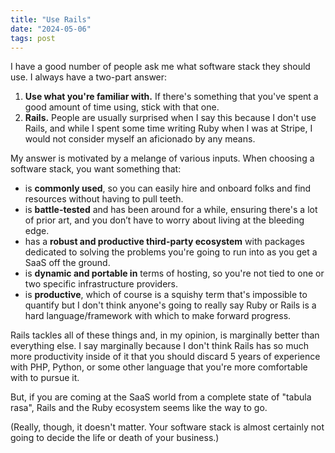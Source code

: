```yaml
---
title: "Use Rails"
date: "2024-05-06"
tags: post
---
```


I have a good number of people ask me what software stack they should use. I always have a two-part answer:

1. **Use what you're familiar with.** If there's something that you've spent a good amount of time using, stick with that one.
2. **Rails.** People are usually surprised when I say this because I don't use Rails, and while I spent some time writing Ruby when I was at Stripe, I would not consider myself an aficionado by any means.

My answer is motivated by a melange of various inputs. When choosing a software stack, you want something that:

- is **commonly used**, so you can easily hire and onboard folks and find resources without having to pull teeth.
- is **battle-tested** and has been around for a while, ensuring there's a lot of prior art, and you don’t have to worry about living at the bleeding edge.
- has a **robust and productive third-party ecosystem** with packages dedicated to solving the problems you're going to run into as you get a SaaS off the ground.
- is **dynamic and portable in** terms of hosting, so you're not tied to one or two specific infrastructure providers.
- is **productive**, which of course is a squishy term that's impossible to quantify but I don't think anyone's going to really say Ruby or Rails is a hard language/framework with which to make forward progress.

Rails tackles all of these things and, in my opinion, is marginally better than everything else. I say marginally because I don't think Rails has so much more productivity inside of it that you should discard 5 years of experience with PHP, Python, or some other language that you're more comfortable with to pursue it.

But, if you are coming at the SaaS world from a complete state of "tabula rasa", Rails and the Ruby ecosystem seems like the way to go.

(Really, though, it doesn't matter. Your software stack is almost certainly not going to decide the life or death of your business.)
